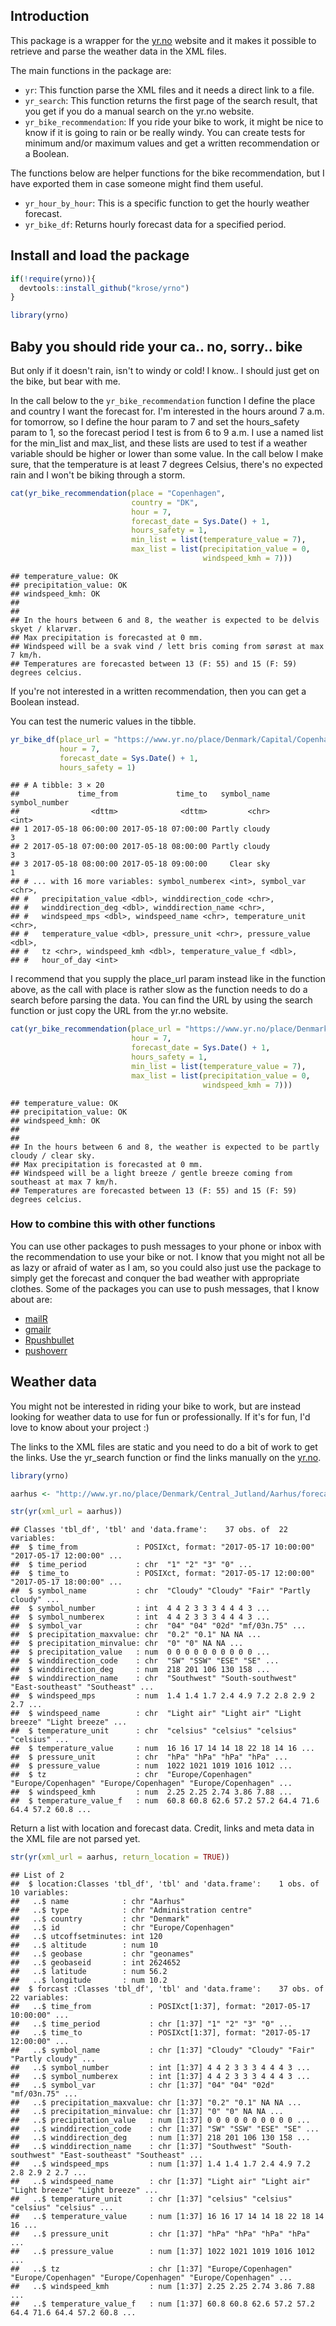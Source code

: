 
Introduction
------------

This package is a wrapper for the [yr.no](https://www.yr.no) website and it makes it possible to retrieve and parse the weather data in the XML files.

The main functions in the package are:

-   `yr`: This function parse the XML files and it needs a direct link to a file.
-   `yr_search`: This function returns the first page of the search result, that you get if you do a manual search on the yr.no website.
-   `yr_bike_recommendation`: If you ride your bike to work, it might be nice to know if it is going to rain or be really windy. You can create tests for minimum and/or maximum values and get a written recommendation or a Boolean.

The functions below are helper functions for the bike recommendation, but I have exported them in case someone might find them useful.

-   `yr_hour_by_hour`: This is a specific function to get the hourly weather forecast.
-   `yr_bike_df`: Returns hourly forecast data for a specified period.

Install and load the package
----------------------------

``` r
if(!require(yrno)){
  devtools::install_github("krose/yrno")
}

library(yrno)
```

Baby you should ride your ca.. no, sorry.. bike
-----------------------------------------------

But only if it doesn't rain, isn't to windy or cold! I know.. I should just get on the bike, but bear with me.

In the call below to the `yr_bike_recommendation` function I define the place and country I want the forecast for. I'm interested in the hours around 7 a.m. for tomorrow, so I define the hour param to 7 and set the hours\_safety param to 1, so the forecast period I test is from 6 to 9 a.m. I use a named list for the min\_list and max\_list, and these lists are used to test if a weather variable should be higher or lower than some value. In the call below I make sure, that the temperature is at least 7 degrees Celsius, there's no expected rain and I won't be biking through a storm.

``` r
cat(yr_bike_recommendation(place = "Copenhagen", 
                           country = "DK", 
                           hour = 7, 
                           forecast_date = Sys.Date() + 1, 
                           hours_safety = 1, 
                           min_list = list(temperature_value = 7), 
                           max_list = list(precipitation_value = 0, 
                                           windspeed_kmh = 7)))
```

    ## temperature_value: OK
    ## precipitation_value: OK
    ## windspeed_kmh: OK
    ## 
    ## 
    ## In the hours between 6 and 8, the weather is expected to be delvis skyet / klarvær.
    ## Max precipitation is forecasted at 0 mm.
    ## Windspeed will be a svak vind / lett bris coming from sørøst at max 7 km/h.
    ## Temperatures are forecasted between 13 (F: 55) and 15 (F: 59) degrees celcius.

If you're not interested in a written recommendation, then you can get a Boolean instead.

You can test the numeric values in the tibble.

``` r
yr_bike_df(place_url = "https://www.yr.no/place/Denmark/Capital/Copenhagen/",
           hour = 7, 
           forecast_date = Sys.Date() + 1,
           hours_safety = 1)
```

    ## # A tibble: 3 × 20
    ##             time_from             time_to   symbol_name symbol_number
    ##                <dttm>              <dttm>         <chr>         <int>
    ## 1 2017-05-18 06:00:00 2017-05-18 07:00:00 Partly cloudy             3
    ## 2 2017-05-18 07:00:00 2017-05-18 08:00:00 Partly cloudy             3
    ## 3 2017-05-18 08:00:00 2017-05-18 09:00:00     Clear sky             1
    ## # ... with 16 more variables: symbol_numberex <int>, symbol_var <chr>,
    ## #   precipitation_value <dbl>, winddirection_code <chr>,
    ## #   winddirection_deg <dbl>, winddirection_name <chr>,
    ## #   windspeed_mps <dbl>, windspeed_name <chr>, temperature_unit <chr>,
    ## #   temperature_value <dbl>, pressure_unit <chr>, pressure_value <dbl>,
    ## #   tz <chr>, windspeed_kmh <dbl>, temperature_value_f <dbl>,
    ## #   hour_of_day <int>

I recommend that you supply the place\_url param instead like in the function above, as the call with place is rather slow as the function needs to do a search before parsing the data. You can find the URL by using the search function or just copy the URL from the yr.no website.

``` r
cat(yr_bike_recommendation(place_url = "https://www.yr.no/place/Denmark/Capital/Copenhagen/",
                           hour = 7, 
                           forecast_date = Sys.Date() + 1, 
                           hours_safety = 1, 
                           min_list = list(temperature_value = 7), 
                           max_list = list(precipitation_value = 0, 
                                           windspeed_kmh = 7)))
```

    ## temperature_value: OK
    ## precipitation_value: OK
    ## windspeed_kmh: OK
    ## 
    ## 
    ## In the hours between 6 and 8, the weather is expected to be partly cloudy / clear sky.
    ## Max precipitation is forecasted at 0 mm.
    ## Windspeed will be a light breeze / gentle breeze coming from southeast at max 7 km/h.
    ## Temperatures are forecasted between 13 (F: 55) and 15 (F: 59) degrees celcius.

### How to combine this with other functions

You can use other packages to push messages to your phone or inbox with the recommendation to use your bike or not. I know that you might not all be as lazy or afraid of water as I am, so you could also just use the package to simply get the forecast and conquer the bad weather with appropriate clothes. Some of the packages you can use to push messages, that I know about are:

-   [mailR](https://cran.r-project.org/web/packages/mailR/index.html)
-   [gmailr](https://cran.r-project.org/web/packages/gmailr/index.html)
-   [Rpushbullet](https://cran.r-project.org/web/packages/RPushbullet/index.html)
-   [pushoverr](https://cran.r-project.org/web/packages/pushoverr/index.html)

Weather data
------------

You might not be interested in riding your bike to work, but are instead looking for weather data to use for fun or professionally. If it's for fun, I'd love to know about your project :)

The links to the XML files are static and you need to do a bit of work to get the links. Use the yr\_search function or find the links manually on the [yr.no](https://www.yr.no).

``` r
library(yrno)

aarhus <- "http://www.yr.no/place/Denmark/Central_Jutland/Aarhus/forecast.xml"

str(yr(xml_url = aarhus))
```

    ## Classes 'tbl_df', 'tbl' and 'data.frame':    37 obs. of  22 variables:
    ##  $ time_from             : POSIXct, format: "2017-05-17 10:00:00" "2017-05-17 12:00:00" ...
    ##  $ time_period           : chr  "1" "2" "3" "0" ...
    ##  $ time_to               : POSIXct, format: "2017-05-17 12:00:00" "2017-05-17 18:00:00" ...
    ##  $ symbol_name           : chr  "Cloudy" "Cloudy" "Fair" "Partly cloudy" ...
    ##  $ symbol_number         : int  4 4 2 3 3 3 4 4 4 3 ...
    ##  $ symbol_numberex       : int  4 4 2 3 3 3 4 4 4 3 ...
    ##  $ symbol_var            : chr  "04" "04" "02d" "mf/03n.75" ...
    ##  $ precipitation_maxvalue: chr  "0.2" "0.1" NA NA ...
    ##  $ precipitation_minvalue: chr  "0" "0" NA NA ...
    ##  $ precipitation_value   : num  0 0 0 0 0 0 0 0 0 0 ...
    ##  $ winddirection_code    : chr  "SW" "SSW" "ESE" "SE" ...
    ##  $ winddirection_deg     : num  218 201 106 130 158 ...
    ##  $ winddirection_name    : chr  "Southwest" "South-southwest" "East-southeast" "Southeast" ...
    ##  $ windspeed_mps         : num  1.4 1.4 1.7 2.4 4.9 7.2 2.8 2.9 2 2.7 ...
    ##  $ windspeed_name        : chr  "Light air" "Light air" "Light breeze" "Light breeze" ...
    ##  $ temperature_unit      : chr  "celsius" "celsius" "celsius" "celsius" ...
    ##  $ temperature_value     : num  16 16 17 14 14 18 22 18 14 16 ...
    ##  $ pressure_unit         : chr  "hPa" "hPa" "hPa" "hPa" ...
    ##  $ pressure_value        : num  1022 1021 1019 1016 1012 ...
    ##  $ tz                    : chr  "Europe/Copenhagen" "Europe/Copenhagen" "Europe/Copenhagen" "Europe/Copenhagen" ...
    ##  $ windspeed_kmh         : num  2.25 2.25 2.74 3.86 7.88 ...
    ##  $ temperature_value_f   : num  60.8 60.8 62.6 57.2 57.2 64.4 71.6 64.4 57.2 60.8 ...

Return a list with location and forecast data. Credit, links and meta data in the XML file are not parsed yet.

``` r
str(yr(xml_url = aarhus, return_location = TRUE))
```

    ## List of 2
    ##  $ location:Classes 'tbl_df', 'tbl' and 'data.frame':    1 obs. of  10 variables:
    ##   ..$ name            : chr "Aarhus"
    ##   ..$ type            : chr "Administration centre"
    ##   ..$ country         : chr "Denmark"
    ##   ..$ id              : chr "Europe/Copenhagen"
    ##   ..$ utcoffsetminutes: int 120
    ##   ..$ altitude        : num 10
    ##   ..$ geobase         : chr "geonames"
    ##   ..$ geobaseid       : int 2624652
    ##   ..$ latitude        : num 56.2
    ##   ..$ longitude       : num 10.2
    ##  $ forcast :Classes 'tbl_df', 'tbl' and 'data.frame':    37 obs. of  22 variables:
    ##   ..$ time_from             : POSIXct[1:37], format: "2017-05-17 10:00:00" ...
    ##   ..$ time_period           : chr [1:37] "1" "2" "3" "0" ...
    ##   ..$ time_to               : POSIXct[1:37], format: "2017-05-17 12:00:00" ...
    ##   ..$ symbol_name           : chr [1:37] "Cloudy" "Cloudy" "Fair" "Partly cloudy" ...
    ##   ..$ symbol_number         : int [1:37] 4 4 2 3 3 3 4 4 4 3 ...
    ##   ..$ symbol_numberex       : int [1:37] 4 4 2 3 3 3 4 4 4 3 ...
    ##   ..$ symbol_var            : chr [1:37] "04" "04" "02d" "mf/03n.75" ...
    ##   ..$ precipitation_maxvalue: chr [1:37] "0.2" "0.1" NA NA ...
    ##   ..$ precipitation_minvalue: chr [1:37] "0" "0" NA NA ...
    ##   ..$ precipitation_value   : num [1:37] 0 0 0 0 0 0 0 0 0 0 ...
    ##   ..$ winddirection_code    : chr [1:37] "SW" "SSW" "ESE" "SE" ...
    ##   ..$ winddirection_deg     : num [1:37] 218 201 106 130 158 ...
    ##   ..$ winddirection_name    : chr [1:37] "Southwest" "South-southwest" "East-southeast" "Southeast" ...
    ##   ..$ windspeed_mps         : num [1:37] 1.4 1.4 1.7 2.4 4.9 7.2 2.8 2.9 2 2.7 ...
    ##   ..$ windspeed_name        : chr [1:37] "Light air" "Light air" "Light breeze" "Light breeze" ...
    ##   ..$ temperature_unit      : chr [1:37] "celsius" "celsius" "celsius" "celsius" ...
    ##   ..$ temperature_value     : num [1:37] 16 16 17 14 14 18 22 18 14 16 ...
    ##   ..$ pressure_unit         : chr [1:37] "hPa" "hPa" "hPa" "hPa" ...
    ##   ..$ pressure_value        : num [1:37] 1022 1021 1019 1016 1012 ...
    ##   ..$ tz                    : chr [1:37] "Europe/Copenhagen" "Europe/Copenhagen" "Europe/Copenhagen" "Europe/Copenhagen" ...
    ##   ..$ windspeed_kmh         : num [1:37] 2.25 2.25 2.74 3.86 7.88 ...
    ##   ..$ temperature_value_f   : num [1:37] 60.8 60.8 62.6 57.2 57.2 64.4 71.6 64.4 57.2 60.8 ...
